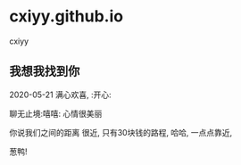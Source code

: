# cxiyy.github.io
cxiyy

## 我想我找到你

2020-05-21 满心欢喜, :开心:

聊无止境:嘻嘻: 心情很美丽

你说我们之间的距离 很近, 只有30块钱的路程, 哈哈, 一点点靠近, 

葱鸭!
